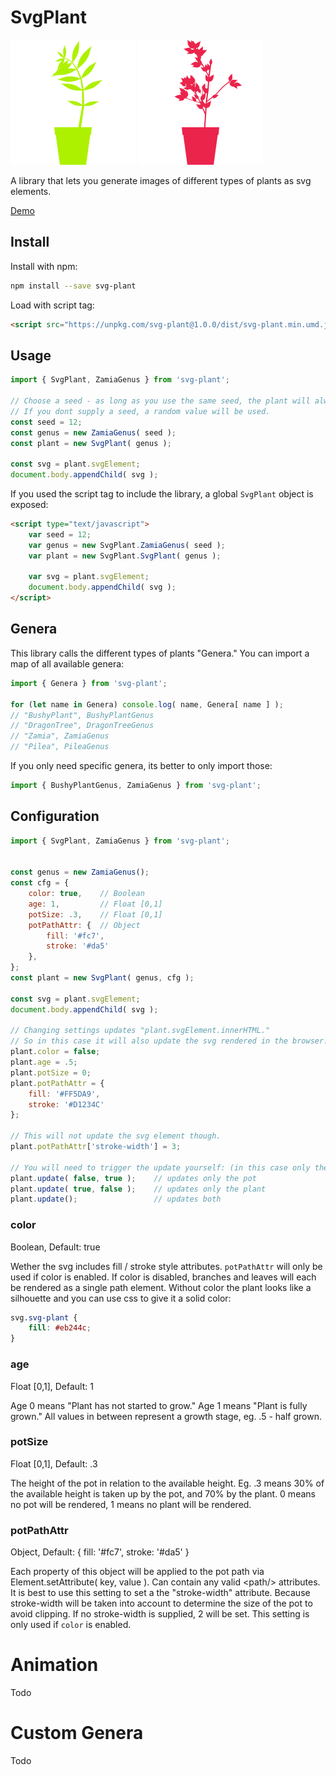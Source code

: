 # SvgPlant

![Example 1](demo/Example1.svg)
![Example 2](demo/Example2.svg)

A library that lets you generate images of different types of plants as svg elements.

[Demo](https://htmlpreview.github.io/?https://github.com/days-later/svg-plant/blob/main/demo/demo.html)

## Install

Install with npm:

```bash
npm install --save svg-plant
```

Load with script tag:

```html
<script src="https://unpkg.com/svg-plant@1.0.0/dist/svg-plant.min.umd.js"></script>
```

## Usage

```js
import { SvgPlant, ZamiaGenus } from 'svg-plant';

// Choose a seed - as long as you use the same seed, the plant will always come out the same.
// If you dont supply a seed, a random value will be used.
const seed = 12;
const genus = new ZamiaGenus( seed );
const plant = new SvgPlant( genus );

const svg = plant.svgElement;
document.body.appendChild( svg );
```

If you used the script tag to include the library, a global `SvgPlant` object is exposed:

```html
<script type="text/javascript">
    var seed = 12;
    var genus = new SvgPlant.ZamiaGenus( seed );
    var plant = new SvgPlant.SvgPlant( genus );

    var svg = plant.svgElement;
    document.body.appendChild( svg );
</script>
```

## Genera

This library calls the different types of plants "Genera."
You can import a map of all available genera:

```js
import { Genera } from 'svg-plant';

for (let name in Genera) console.log( name, Genera[ name ] );
// "BushyPlant", BushyPlantGenus
// "DragonTree", DragonTreeGenus
// "Zamia", ZamiaGenus
// "Pilea", PileaGenus
```

If you only need specific genera, its better to only import those:

```js
import { BushyPlantGenus, ZamiaGenus } from 'svg-plant';
```

## Configuration

```js
import { SvgPlant, ZamiaGenus } from 'svg-plant';


const genus = new ZamiaGenus();
const cfg = {
    color: true,    // Boolean
    age: 1,         // Float [0,1]
    potSize: .3,    // Float [0,1]
    potPathAttr: {  // Object
        fill: '#fc7',
        stroke: '#da5'
    },
};
const plant = new SvgPlant( genus, cfg );

const svg = plant.svgElement;
document.body.appendChild( svg );

// Changing settings updates "plant.svgElement.innerHTML."
// So in this case it will also update the svg rendered in the browser.
plant.color = false;
plant.age = .5;
plant.potSize = 0;
plant.potPathAttr = {
    fill: '#FF5DA9',
    stroke: '#D1234C'
};

// This will not update the svg element though.
plant.potPathAttr['stroke-width'] = 3;

// You will need to trigger the update yourself: (in this case only the pot would need an update)
plant.update( false, true );    // updates only the pot
plant.update( true, false );    // updates only the plant
plant.update();                 // updates both
```

### color
Boolean, Default: true

Wether the svg includes fill / stroke style attributes.
`potPathAttr` will only be used if color is enabled.
If color is disabled, branches and leaves will each be rendered as a single path element.
Without color the plant looks like a silhouette and you can use css to give it a solid color:

```css
svg.svg-plant {
    fill: #eb244c;
}
```

### age
Float [0,1], Default: 1

Age 0 means "Plant has not started to grow."
Age 1 means "Plant is fully grown."
All values in between represent a growth stage, eg. .5 - half grown.

### potSize
Float [0,1], Default: .3

The height of the pot in relation to the available height.
Eg. .3 means 30% of the available height is taken up by the pot, and 70% by the plant.
0 means no pot will be rendered, 1 means no plant will be rendered.

### potPathAttr
Object, Default: { fill: '#fc7', stroke: '#da5' }

Each property of this object will be applied to the pot path via Element.setAttribute( key, value ).
Can contain any valid &lt;path/> attributes. It is best to use this setting to set a the "stroke-width" attribute.
Because stroke-width will be taken into account to determine the size of the pot to avoid clipping.
If no stroke-width is supplied, 2 will be set. This setting is only used if `color` is enabled.

# Animation

Todo

# Custom Genera

Todo
